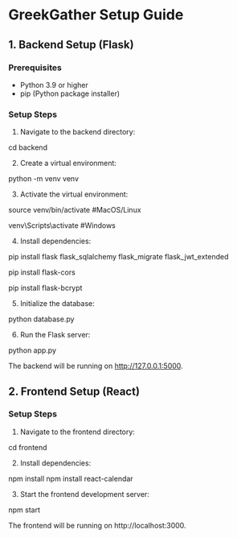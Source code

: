 # GreekGather Setup Guide

## 1. Backend Setup (Flask)

### Prerequisites
- Python 3.9 or higher
- pip (Python package installer)

### Setup Steps

1. Navigate to the backend directory:

cd backend

2. Create a virtual environment:

python -m venv venv

3. Activate the virtual environment:

source venv/bin/activate    #MacOS/Linux

venv\Scripts\activate    #Windows

4. Install dependencies:  

pip install flask flask_sqlalchemy flask_migrate flask_jwt_extended

pip install flask-cors

pip install flask-bcrypt

5. Initialize the database:

python database.py

6. Run the Flask server:

python app.py

The backend will be running on http://127.0.0.1:5000.


## 2. Frontend Setup (React)

### Setup Steps

1. Navigate to the frontend directory:

cd frontend

2. Install dependencies:

npm install
npm install react-calendar

3. Start the frontend development server:

npm start

The frontend will be running on http://localhost:3000.
